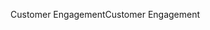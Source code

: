 <span data-ttu-id="c7e28-101">Customer Engagement</span><span class="sxs-lookup"><span data-stu-id="c7e28-101">Customer Engagement</span></span>
